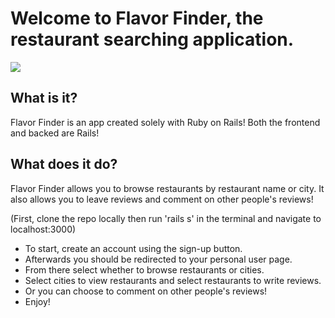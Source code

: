 # Welcome to Flavor Finder, the restaurant searching application.

<img src="https://i.imgur.com/HpUwlrO.png" />

## What is it?

Flavor Finder is an app created solely with Ruby on Rails! Both the frontend and backed are Rails!

## What does it do?

Flavor Finder allows you to browse restaurants by restaurant name or city. It also allows you to leave reviews and comment on other people's reviews!

(First, clone the repo locally then run 'rails s' in the terminal and navigate to localhost:3000)

* To start, create an account using the sign-up button.
* Afterwards you should be redirected to your personal user page.
* From there select whether to browse restaurants or cities.
* Select cities to view restaurants and select restaurants to write reviews.
* Or you can choose to comment on other people's reviews!
* Enjoy!
